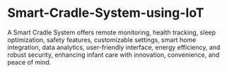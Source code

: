# Smart-Cradle-System-using-IoT
A Smart Cradle System offers remote monitoring, health tracking, sleep optimization, safety features, customizable settings, smart home integration, data analytics, user-friendly interface, energy efficiency, and robust security, enhancing infant care with innovation, convenience, and peace of mind.
